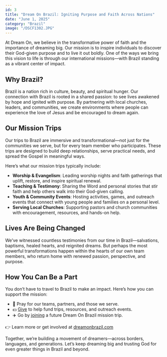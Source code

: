 ```yaml
---
id: 3
title: "Dream On Brazil: Igniting Purpose and Faith Across Nations"
date: "June 1, 2025"
category: "Brazil"
image: "/DSCF1302.JPG"
---
```


At Dream On, we believe in the transformative power of faith and the importance of dreaming big. Our mission is to inspire individuals to discover their God-given purpose and to live it out boldly. One of the ways we bring this vision to life is through our international missions—with Brazil standing as a vibrant center of impact.

## Why Brazil?

Brazil is a nation rich in culture, beauty, and spiritual hunger. Our connection with Brazil is rooted in a shared passion: to see lives awakened by hope and ignited with purpose. By partnering with local churches, leaders, and communities, we create environments where people can experience the love of Jesus and be encouraged to dream again.

## Our Mission Trips

Our trips to Brazil are immersive and transformational—not just for the communities we serve, but for every team member who participates. These trips are designed to build deep relationships, serve practical needs, and spread the Gospel in meaningful ways.

Here’s what our mission trips typically include:
- **Worship & Evangelism**: Leading worship nights and faith gatherings that uplift, restore, and inspire spiritual renewal.
- **Teaching & Testimony**:  Sharing the Word and personal stories that stir faith and help others walk into their God-given calling.
- **Youth & Community Events**: Hosting activities, games, and outreach events that connect with young people and families on a personal level.
- **Serving Local Churches**: Supporting pastors and church communities with encouragement, resources, and hands-on help.

## Lives Are Being Changed

We’ve witnessed countless testimonies from our time in Brazil—salvations, baptisms, healed hearts, and reignited dreams. But perhaps the most powerful transformations happen within the hearts of our own team members, who return home with renewed passion, perspective, and purpose.

## How You Can Be a Part

You don’t have to travel to Brazil to make an impact. Here’s how you can support the mission:
- 🙏 Pray for our teams, partners, and those we serve.
- 💵 [Give](/donate) to help fund trips, resources, and outreach events.
- ✈️ Go by [joining](https://dreamon.gomethod.app/!/) a future Dream On Brazil mission trip.

👉 Learn more or get involved at [dreamonbrazil.com](dreamonbrazil.com)

Together, we’re building a movement of dreamers—across borders, languages, and generations. Let’s keep dreaming big and trusting God for even greater things in Brazil and beyond.